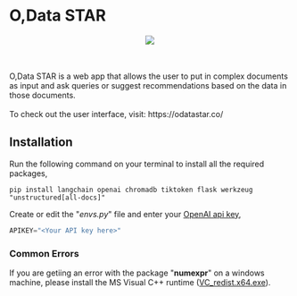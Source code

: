# O,Data STAR
<p align="center">
  <img src="https://i.ibb.co/12Xz2wB/Group-1.png" />
</p>
<br><br>
O,Data STAR is a web app that allows the user to put in complex documents as input and ask queries or suggest recommendations based on the data in those documents.
<br><br>
To check out the user interface, visit: https://odatastar.co/

## Installation
Run the following command on your terminal to install all the required packages,
```
pip install langchain openai chromadb tiktoken flask werkzeug "unstructured[all-docs]"
```

Create or edit the "*envs.py*" file and enter your [OpenAI api key](https://platform.openai.com/),
```python
APIKEY="<Your API key here>"
```

### Common Errors
If you are getiing an error with the package "**numexpr**" on a windows machine, please install the MS Visual C++ runtime ([VC_redist.x64.exe](https://learn.microsoft.com/en-us/cpp/windows/latest-supported-vc-redist?view=msvc-170)).
